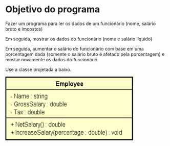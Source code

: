 # Objetivo do programa

Fazer um programa para ler os dados de um funcionário (nome, salário bruto e imopstos)

Em seguida, mostrar os dados do funcionário (nome e salário líquido)

Em seguida, aumentar o salário do funcionário com base em uma porcentagem dada (somente o salário bruto é afetado pela
porcentagem) e mostar novamente os dados do funcionário. 

Use a classe projetada a baixo.

<img src="assets/employee.png" width="400" height="200">